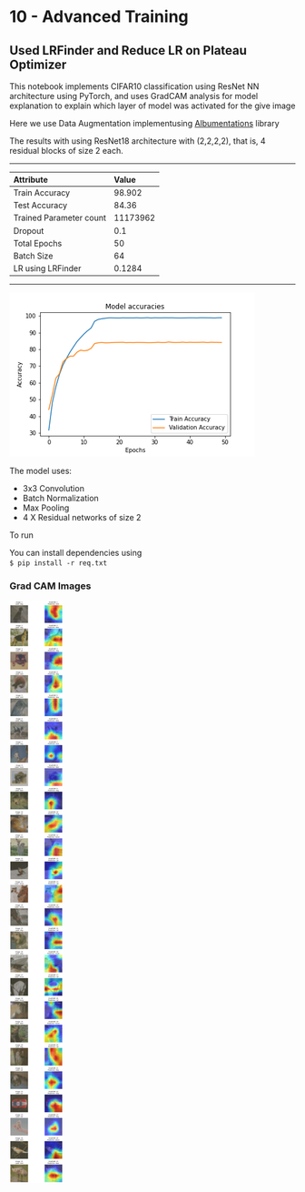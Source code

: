 

# 10 - Advanced Training

## Used LRFinder and Reduce LR on Plateau Optimizer

This notebook implements CIFAR10 classification using ResNet NN architecture using PyTorch,
and uses GradCAM analysis for model explanation  to explain which layer of model was activated for the give image

Here we use Data Augmentation implementusing [Albumentations](https://github.com/albumentations-team/albumentations) library

The results with using ResNet18 architecture with (2,2,2,2), that is, 4 residual blocks of size 2 each.
 
----
| Attribute | Value |
|:--- | :--- |
| Train Accuracy | 98.902 |
| Test Accuracy | 84.36 |
| Trained Parameter count   |11173962 |
| Dropout | 0.1 |
| Total Epochs | 50 |
| Batch Size | 64|
| LR using LRFinder | 0.1284|


----

![](Accuracies.png)

The model uses:
* 3x3 Convolution
* Batch Normalization
* Max Pooling
* 4 X Residual networks of size 2 

To run 

You can install dependencies using  
`$ pip install -r req.txt`


### Grad CAM Images


![](output/failedimages.png)

